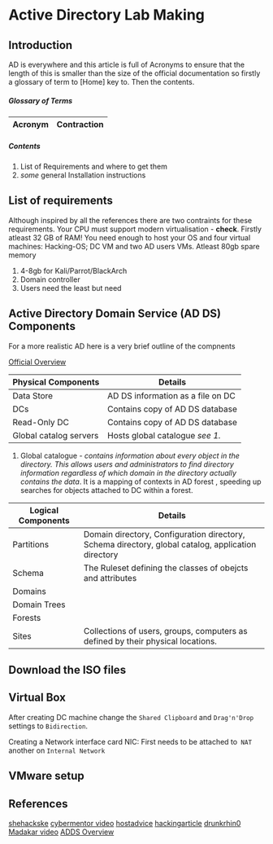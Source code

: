 # Active Directory Lab Making

## Introduction
AD is everywhere and this article is full of Acronyms to ensure that the length of this is smaller than the size of the official documentation so firstly a glossary of term to \[Home\] key to. Then the contents.

##### Glossary of Terms 
Acronym | Contraction
--- | ---


##### Contents
1. List of Requirements and where to get them
2. *some* general Installation instructions


## List of requirements
Although inspired by all the references there are two contraints for these requirements. Your CPU must support modern virtualisation - **check**. Firstly atleast 32 GB of RAM! You need enough to host your OS and four virtual machines: Hacking-OS; DC VM and two AD users VMs. Atleast 80gb spare memory
1. 4-8gb for Kali/Parrot/BlackArch
2. Domain controller
3. Users need the least but need 




## Active Directory Domain Service (AD DS) Components

For a more realistic AD here is a very brief outline of the compnents

[Official Overview](https://docs.microsoft.com/en-us/windows-server/identity/ad-ds/get-started/virtual-dc/active-directory-domain-services-overview)


Physical Components | Details
--- | ---
Data Store | AD DS information as a file on DC  
DCs | Contains copy of AD DS database
Read-Only DC | Contains copy of AD DS database
Global catalog servers | Hosts global catalogue *see 1.*

1. Global catalogue - *contains information about every object in the directory. This allows users and administrators to find directory information regardless of which domain in the directory actually contains the data*. It is a mapping of contexts in AD forest , speeding up searches for objects attached to DC within a forest.  

Logical Components | Details
--- | ---
Partitions | Domain directory, Configuration directory, Schema directory, global catalog, application directory
Schema | The Ruleset defining the classes of obejcts and attributes
Domains | 
Domain Trees | 
Forests |
Sites | Collections of users, groups, computers as defined by their physical locations.

## Download the ISO files

## Virtual Box
 After creating DC machine change the `Shared Clipboard` and `Drag'n'Drop` settings to `Bidirection`.
 
 Creating a Network interface card NIC: First needs to be attached to` NAT`  another on `Internal Network`
 
 
## VMware setup

## References
[shehackske](https://shehackske.medium.com/active-directory-how-to-set-up-an-ad-lab-66647fb453c0)
[cybermentor video](https://www.youtube.com/watch?v=xftEuVQ7kY0)
[hostadvice](https://hostadvice.com/how-to/how-to-install-virtualbox-on-windows-server-2022/#paragraph3)
[hackingarticle](https://www.hackingarticles.in/active-directory-pentesting-lab-setup/)
[drunkrhin0](https://medium.com/swlh/building-an-active-directory-lab-part-1a-automatedlab-fc2399ebe5be)
[Madakar video](https://www.youtube.com/watch?v=MHsI8hJmggI)
[ADDS Overview](https://docs.microsoft.com/en-us/windows-server/identity/ad-ds/get-started/virtual-dc/active-directory-domain-services-overview)